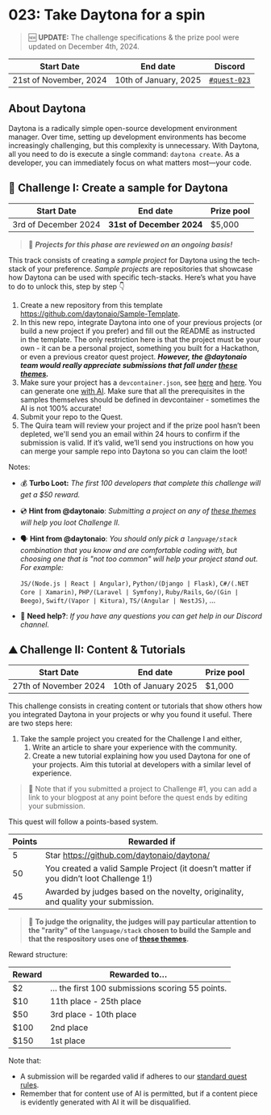 
# 023: Take Daytona for a spin

> :new: **UPDATE:** The challenge specifications & the prize pool were updated on December 4th, 2024.

| Start Date | End date | Discord | 
| --- | --- | --- |
| 21st of November, 2024| 10th of January, 2025 | [`#quest-023`](https://discord.gg/quira)  |

## About Daytona

Daytona is a radically simple open-source development environment manager. Over time, setting up development environments has become increasingly challenging, but this complexity is unnecessary. With Daytona, all you need to do is execute a single command: `daytona create`. As a developer, you can immediately focus on what matters most—your code.

## 🌋 Challenge I: Create a sample for Daytona

| Start Date | End date | Prize pool |
| --- | --- |  --- |
| 3rd of December 2024 | **31st of December 2024** | $5,000 |

> 🚨 _**Projects for this phase are reviewed on an ongoing basis!**_

This track consists of creating a *sample project* for Daytona using the tech-stack of your preference. *Sample projects* are repositories that showcase how Daytona can be used with specific tech-stacks. Here’s what you have to do to unlock this, step by step 👇

1. Create a new repository from this template https://github.com/daytonaio/Sample-Template.
2. In this new repo, integrate Daytona into one of your previous projects (or build a new project if you prefer) and fill out the README as instructed in the template. The only restriction here is that the project must be your own - it can be a personal project, something you built for a Hackathon, or even a previous creator quest project. **_However, the @daytonaio team would really appreciate submissions that fall under [these themes](https://docs.google.com/spreadsheets/d/1KaOAZY2CUWWr6bGY_iq_8I3NW7HNWzIE/edit?usp=sharing&ouid=107144603759549815194&rtpof=true&sd=true)._**
3. Make sure your project has a `devcontainer.json`, see [here](https://www.daytona.io/docs/usage/builders/#dev-container) and [here](https://containers.dev/). You can generate one [with AI](https://devcontainer.ai/). Make sure that all the prerequisites in the samples themselves should be defined in devcontainer - sometimes the AI is not 100% accurate!
5. Submit your repo to the Quest.
6. The Quira team will review your project and if the prize pool hasn’t been depleted, we'll send you an email within 24 hours to confirm if the submission is valid. If it’s valid, we’ll send you instructions on how you can merge your sample repo into Daytona so you can claim the loot!


Notes:

- 💰 **Turbo Loot:** _The first 100 developers that complete this challenge will get a $50 reward._

- 💿 **Hint from @daytonaio**: _Submitting a project on any of [these themes](https://docs.google.com/spreadsheets/d/1KaOAZY2CUWWr6bGY_iq_8I3NW7HNWzIE/edit?usp=sharing&ouid=107144603759549815194&rtpof=true&sd=true) will help you loot Challenge II._
  
- 🗣️ **Hint from @daytonaio**: _You should only pick a `language/stack` combination that you know and are comfortable coding with, but choosing one that is "not too common" will help your project stand out. For example:_
  
    `JS/(Node.js | React | Angular)`, `Python/(Django | Flask)`, `C#/(.NET Core | Xamarin)`, `PHP/(Laravel | Symfony)`, `Ruby/Rails`, `Go/(Gin | Beego)`, `Swift/(Vapor | Kitura)`, `TS/(Angular | NestJS)`, ...

- 👾 **Need help?**: _If you have any questions you can get help in our Discord channel._


## ⛰️ Challenge II: Content & Tutorials

| Start Date | End date | Prize pool |
| --- | ---  | --- |
| 27th of November 2024 | 10th of January 2025 | $1,000 |

This challenge consists in creating content or tutorials that show others how you integrated Daytona in your projects or why you found it useful. There are two steps here:

1. Take the sample project you created for the Challenge I and either,
    1. Write an article to share your experience with the community.
    2. Create a new tutorial explaining how you used Daytona for one of your projects. Aim this tutorial at developers with a similar level of experience.

> 👀 Note that if you submitted a project to Challenge #1, you can add a link to your blogpost at any point before the quest ends by editing your submission.

This quest will follow a points-based system.

| Points | Rewarded if |
| --- | --- |
| 5 | Star https://github.com/daytonaio/daytona/ |
| 50 | You created a valid Sample Project (it doesn’t matter if you didn’t loot Challenge 1!) |
| 45 | Awarded by judges based on the novelty, originality, and quality your submission. |

> 🚨 **To judge the orignality, the judges will pay particular attention to the "rarity" of the `language/stack` chosen to build the Sample and that the respository uses one of [these themes](https://docs.google.com/spreadsheets/d/1KaOAZY2CUWWr6bGY_iq_8I3NW7HNWzIE/edit?usp=sharing&ouid=107144603759549815194&rtpof=true&sd=true).**

Reward structure:

| Reward | Rewarded to… |
| --- | --- |
| $2 | … the first 100 submissions scoring 55 points. |
| $10 | 11th place - 25th place |
| $50 | 3rd place - 10th place |
| $100 | 2nd place |
| $150 | 1st place |

Note that:

- A submission will be regarded valid if adheres to our [standard quest rules](https://docs.quira.sh/for-developers/quests/creator-quests/quest-standard-rules).
- Remember that for content use of AI is permitted, but if a content piece is evidently generated with AI it will be disqualified.
